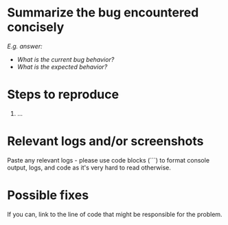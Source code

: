 # Summarize the bug encountered concisely
_E.g. answer:_
- _What is the current bug behavior?_
- _What is the expected behavior?_

# Steps to reproduce
1. ...

# Relevant logs and/or screenshots
Paste any relevant logs - please use code blocks (```) to format console output,
logs, and code as it's very hard to read otherwise.

# Possible fixes
If you can, link to the line of code that might be responsible for the problem.
